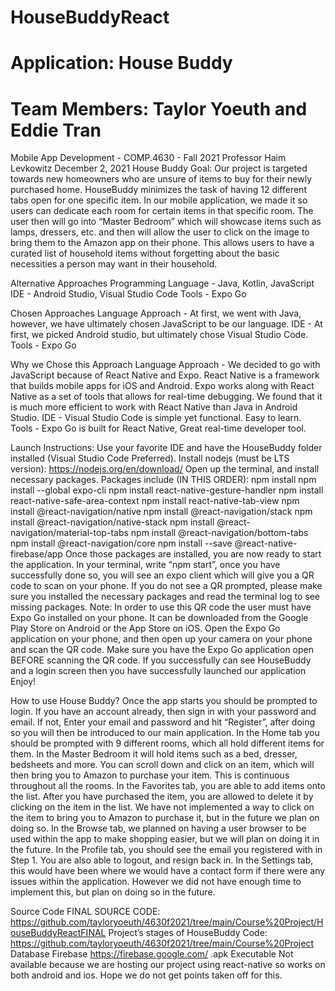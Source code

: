 ﻿# HouseBuddyReact
 # Application: House Buddy
# Team Members: Taylor Yoeuth and Eddie Tran
Mobile App Development - COMP.4630 - Fall 2021
Professor Haim Levkowitz
December 2, 2021
House Buddy
Goal:
Our project is targeted towards new homeowners who are unsure of items to buy for their newly purchased home. HouseBuddy minimizes the task of having 12 different tabs open for one specific item. In our mobile application, we made it so users can dedicate each room for certain items in that specific room. The user then will go into “Master Bedroom” which will showcase items such as lamps, dressers, etc. and then will allow the user to click on the image to bring them to the Amazon app on their phone. This allows users to have a curated list of household items without forgetting about the basic necessities a person may want in their household.

Alternative Approaches
Programming Language - Java, Kotlin, JavaScript
IDE - Android Studio, Visual Studio Code
Tools - Expo Go
	
Chosen Approaches
Language Approach - At first, we went with Java, however, we have ultimately chosen JavaScript to be our language.
IDE - At first, we picked Android studio, but ultimately chose Visual Studio Code.
Tools - Expo Go

Why we Chose this Approach
Language Approach - We decided to go with JavaScript because of React Native and Expo. React Native is a framework that builds mobile apps for iOS and Android. Expo works along with React Native as a set of tools that allows for real-time debugging. We found that it is much more efficient to work with React Native than Java in Android Studio.
IDE - Visual Studio Code is simple yet functional. Easy to learn.
Tools - Expo Go is built for React Native, Great real-time developer tool.

Launch Instructions:
Use your favorite IDE and have the HouseBuddy folder installed (Visual Studio Code Preferred).
Install nodejs (must be LTS version): https://nodejs.org/en/download/ 
Open up the terminal, and install necessary packages.
Packages include (IN THIS ORDER): 
npm install
npm install --global expo-cli
npm install react-native-gesture-handler
npm install react-native-safe-area-context
npm install react-native-tab-view
npm install @react-navigation/native 
npm install @react-navigation/stack
npm install @react-navigation/native-stack
npm install @react-navigation/material-top-tabs
npm install @react-navigation/bottom-tabs
npm install @react-navigation/core
npm install --save @react-native-firebase/app
Once those packages are installed, you are now ready to start the application.
In your terminal, write “npm start”, once you have successfully done so, you will see an expo client which will give you a QR code to scan on your phone. 
If you do not see a QR prompted, please make sure you installed the necessary packages and read the terminal log to see missing packages. 
Note: In order to use this QR code the user must have Expo Go installed on your phone. It can be downloaded from the Google Play Store on Android or the App Store on iOS. 
Open the Expo Go application on your phone, and then open up your camera on your phone and scan the QR code. Make sure you have the Expo Go application open BEFORE scanning the QR code. 
If you successfully can see HouseBuddy and a login screen then you have successfully launched our application
Enjoy!

How to use House Buddy?
Once the app starts you should be prompted to login. If you have an account already, then sign in with your password and email. If not, Enter your email and password and hit “Register”, after doing so you will then be introduced to our main application. 
In the Home tab you should be prompted with 9 different rooms, which all hold different items for them. In the Master Bedroom it will hold items such as a bed, dresser, bedsheets and more. You can scroll down and click on an item, which will then bring you to Amazon to purchase your item. This is continuous throughout all the rooms.
In the Favorites tab, you are able to add items onto the list. After you have purchased the item, you are allowed to delete it by clicking on the item in the list. We have not implemented a way to click on the item to bring you to Amazon to purchase it, but in the future we plan on doing so.
In the Browse tab, we planned on having a user browser to be used within the app to make shopping easier, but we will plan on doing it in the future.
In the Profile tab, you should see the email you registered with in Step 1. You are also able to logout, and resign back in. 
In the Settings tab, this would have been where we would have a contact form if there were any issues within the application. However we did not have enough time to implement this, but plan on doing so in the future. 

Source Code
FINAL SOURCE CODE: https://github.com/tayloryoeuth/4630f2021/tree/main/Course%20Project/HouseBuddyReactFINAL
Project’s stages of HouseBuddy Code: https://github.com/tayloryoeuth/4630f2021/tree/main/Course%20Project
Database
Firebase
https://firebase.google.com/
.apk Executable
Not available because we are hosting our project using react-native so works on both android and ios. Hope we do not get points taken off for this.
